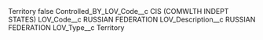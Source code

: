 <?xml version="1.0" encoding="UTF-8"?>
<CustomMetadata xmlns="http://soap.sforce.com/2006/04/metadata" xmlns:xsi="http://www.w3.org/2001/XMLSchema-instance" xmlns:xsd="http://www.w3.org/2001/XMLSchema">
    <label>Territory</label>
    <protected>false</protected>
    <values>
        <field>Controlled_BY_LOV_Code__c</field>
        <value xsi:type="xsd:string">CIS (COMWLTH INDEPT STATES)</value>
    </values>
    <values>
        <field>LOV_Code__c</field>
        <value xsi:type="xsd:string">RUSSIAN FEDERATION</value>
    </values>
    <values>
        <field>LOV_Description__c</field>
        <value xsi:type="xsd:string">RUSSIAN FEDERATION</value>
    </values>
    <values>
        <field>LOV_Type__c</field>
        <value xsi:type="xsd:string">Territory</value>
    </values>
</CustomMetadata>
